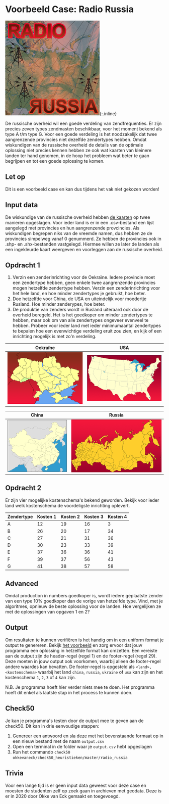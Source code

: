 # Voorbeeld Case: Radio Russia
![een kaart van rusland opgedeeld in hokjes met op sommige hokjes zendmasten getekend waarbij links bovenin radio staat en rechtsonderin russia](Radiorussia.jpg){:.inline}

De russische overheid wil een goede verdeling van zendfrequenties. 
Er zijn precies zeven types zendmasten beschikbaar, voor het moment bekend als type A t/m type G. 
Voor een goede verdeling is het noodzakelijk dat twee aangrenzende provincies niet dezelfde zendertypes hebben. 
Omdat wiskundigen van de russische overheid de details van de optimale oplossing niet precies kennen hebben ze ook wat kaarten van kleinere landen ter hand genomen, in de hoop het probleem wat beter te gaan begrijpen en tot een goede oplossing te komen.


## Let op
Dit is een voorbeeld case en kan dus tijdens het vak niet gekozen worden!


## Input data
De wiskundige van de russische overheid hebben [de kaarten](Kaarten.zip) op twee manieren opgeslagen. 
Voor ieder land is er in een .csv-bestand een lijst aangelegd met provincies en hun aangrenzende provcincies.
Als wiskundigen begrepen niks van de vreemde namen, dus hebben ze de provincies simpelweg vanaf 0 genummerd.
Ze hebben de provincies ook in .shp- en .shx-bestanden vastgelegd. 
Hiermee willen ze later de landen als een ingekleurde kaart weergeven en voorleggen aan de russische overheid.


## Opdracht 1
1. Verzin een zenderinrichting voor de Oekraïne. Iedere provincie moet een zendertype hebben, geen enkele twee aangrenzende provincies mogen hetzelfde zendertype hebben. Verzin een zenderinrichting voor het hele land, en hoe minder zendertypes je gebruikt, hoe beter.
2. Doe hetzelfde voor China, de USA en uiteindelijk voor moedertje Rusland. Hoe minder zenderypes, hoe beter.
3. De produktie van zenders wordt in Rusland uiteraard ook door de overheid beregeld. Het is het goedkoper om minder zendertypes te hebben, maar ook om van alle zendertypes ongeveer evenveel te hebben. Probeer voor ieder land met ieder minimumaantal zendertypes te bepalen hoe een evenwichtige verdeling eruit zou zien, en kijk of een inrichting mogelijk is met zo'n verdeling.

| Oekraïne | USA |
| --- | --- |
| ![](Rr_ukraine.png) | ![](Rr_usa.jpg) |

| China | Russia |
| --- | --- |
| ![](Rr_china.gif) | ![](Rr_russia.jpg) |


## Opdracht 2
Er zijn vier mogelijke kostenschema's bekend geworden. Bekijk voor ieder land welk kostenschema de voordeligste inrichting oplevert.

| Zendertype | Kosten 1 | Kosten 2 | Kosten 3 | Kosten 4 |
| --- | --- | --- | --- | --- |
| A | 12 | 19 | 16 | 3 |
| B | 26 | 20 | 17 | 34 |
| C | 27 | 21 | 31 | 36 |
| D | 30 | 23 | 33 | 39 |
| E | 37 | 36 | 36 | 41 |
| F | 39 | 37 | 56 | 43 |
| G | 41 | 38 | 57 | 58 |


## Advanced
Omdat production in numbers goedkoper is, wordt iedere geplaatste zender van een type 10% goedkoper dan de vorige van hetzelfde type. Vind, met je algoritmes, opnieuw de beste oplossing voor de landen. Hoe vergelijken ze met de oplossingen van opgaven 1 en 2?


## Output
Om resultaten te kunnen verifiëren is het handig om in een uniform format je output te genereren.
Bekijk [het voorbeeld](example_output.csv) en zorg ervoor dat jouw programma een oplossing in hetzelfde format kan omzetten.
Een vereiste aan de output zijn de header-regel (regel 1) en de footer-regel (regel 29). 
Deze moeten in jouw output ook voorkomen, waarbij alleen de footer-regel andere waardes kan bevatten.
De footer-regel is opgesteld als `<land>,<kostenschema>` waarbij het land `china`, `russia`, `ukraine` of `usa` kan zijn en het kostenschema `1`, `2`, `3` of `4` kan zijn.

N.B. Je programma hoeft hier verder niets mee te doen. Het programma hoeft dit enkel als laatste stap in het process te kunnen doen.


## Check50
Je kan je programma's testen door de output mee te geven aan de check50. Dit kan in drie eenvoudige stappen:

1. Genereer een antwoord en sla deze met het bovenstaande formaat op in een nieuw bestand met de naam `output.csv`
2. Open een terminal in de folder waar je `output.csv` hebt opgeslagen
3. Run het commando `check50 okkevaneck/check50_heuristieken/master/radio_russia`


## Trivia
Voor een lange tijd is er geen input data geweest voor deze case en moesten de studenten zelf op zoek gaan in archieven met geodata.
Deze is er in 2020 door Okke van Eck gemaakt en toegevoegd.
